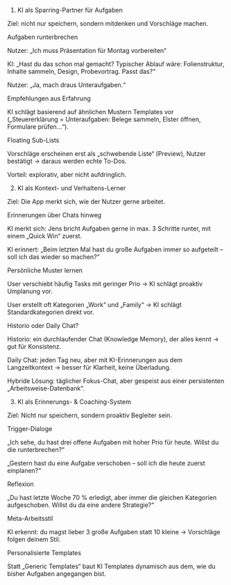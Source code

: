 1. KI als Sparring-Partner für Aufgaben

Ziel: nicht nur speichern, sondern mitdenken und Vorschläge machen.

Aufgaben runterbrechen

Nutzer: „Ich muss Präsentation für Montag vorbereiten“

KI: „Hast du das schon mal gemacht? Typischer Ablauf wäre: Folienstruktur, Inhalte sammeln, Design, Probevortrag. Passt das?“

Nutzer: „Ja, mach draus Unteraufgaben.“

Empfehlungen aus Erfahrung

KI schlägt basierend auf ähnlichen Mustern Templates vor („Steuererklärung = Unteraufgaben: Belege sammeln, Elster öffnen, Formulare prüfen…“).

Floating Sub-Lists

Vorschläge erscheinen erst als „schwebende Liste“ (Preview), Nutzer bestätigt → daraus werden echte To-Dos.

Vorteil: explorativ, aber nicht aufdringlich.

2. KI als Kontext- und Verhaltens-Lerner

Ziel: Die App merkt sich, wie der Nutzer gerne arbeitet.

Erinnerungen über Chats hinweg

KI merkt sich: Jens bricht Aufgaben gerne in max. 3 Schritte runter, mit einem „Quick Win“ zuerst.

KI erinnert: „Beim letzten Mal hast du große Aufgaben immer so aufgeteilt – soll ich das wieder so machen?“

Persönliche Muster lernen

User verschiebt häufig Tasks mit geringer Prio → KI schlägt proaktiv Umplanung vor.

User erstellt oft Kategorien „Work“ und „Family“ → KI schlägt Standardkategorien direkt vor.

Historio oder Daily Chat?

Historio: ein durchlaufender Chat (Knowledge Memory), der alles kennt → gut für Konsistenz.

Daily Chat: jeden Tag neu, aber mit KI-Erinnerungen aus dem Langzeitkontext → besser für Klarheit, keine Überladung.

Hybride Lösung: täglicher Fokus-Chat, aber gespeist aus einer persistenten „Arbeitsweise-Datenbank“.

3. KI als Erinnerungs- & Coaching-System

Ziel: Nicht nur speichern, sondern proaktiv Begleiter sein.

Trigger-Dialoge

„Ich sehe, du hast drei offene Aufgaben mit hoher Prio für heute. Willst du die runterbrechen?“

„Gestern hast du eine Aufgabe verschoben – soll ich die heute zuerst einplanen?“

Reflexion

„Du hast letzte Woche 70 % erledigt, aber immer die gleichen Kategorien aufgeschoben. Willst du da eine andere Strategie?“

Meta-Arbeitsstil

KI erkennt: du magst lieber 3 große Aufgaben statt 10 kleine → Vorschläge folgen deinem Stil.

Personalisierte Templates

Statt „Generic Templates“ baut KI Templates dynamisch aus dem, wie du bisher Aufgaben angegangen bist.